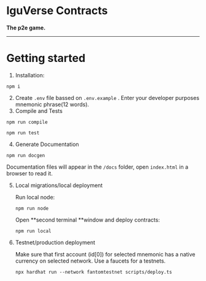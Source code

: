 # IguVerse Contracts

**The p2e game.**

---

# Getting started

1. Installation:

```
npm i
```

2. Create `.env` file bassed on `.env.example` . Enter your developer purposes mnemonic phrase(12 words).
3. Compile and Tests

```
npm run compile
```

```
npm run test
```

4. Generate Documentation

```
npm run docgen
```

Documentation files will appear in the `/docs` folder, open `index.html` in a browser to read it.

5. Local migrations/local deployment

   Run local node:

   ```
   npm run node
   ```

   Open **second terminal **window and deploy contracts:

   ```
   npm run local
   ```

6. Testnet/production deployment

   Make sure that first account (id[0]) for selected mnemonic has a native currency on selected network. Use a faucets for a testnets.

   ```
   npx hardhat run --network fantomtestnet scripts/deploy.ts
   ```
